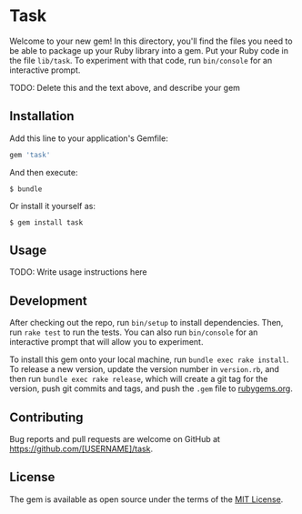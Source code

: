 # Task

Welcome to your new gem! In this directory, you'll find the files you need to be able to package up your Ruby library into a gem. Put your Ruby code in the file `lib/task`. To experiment with that code, run `bin/console` for an interactive prompt.

TODO: Delete this and the text above, and describe your gem

## Installation

Add this line to your application's Gemfile:

```ruby
gem 'task'
```

And then execute:

    $ bundle

Or install it yourself as:

    $ gem install task

## Usage

TODO: Write usage instructions here

## Development

After checking out the repo, run `bin/setup` to install dependencies. Then, run `rake test` to run the tests. You can also run `bin/console` for an interactive prompt that will allow you to experiment.

To install this gem onto your local machine, run `bundle exec rake install`. To release a new version, update the version number in `version.rb`, and then run `bundle exec rake release`, which will create a git tag for the version, push git commits and tags, and push the `.gem` file to [rubygems.org](https://rubygems.org).

## Contributing

Bug reports and pull requests are welcome on GitHub at https://github.com/[USERNAME]/task.


## License

The gem is available as open source under the terms of the [MIT License](http://opensource.org/licenses/MIT).

